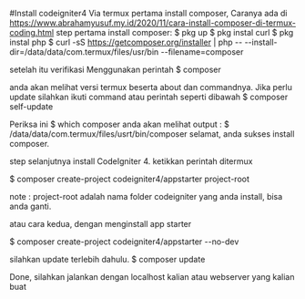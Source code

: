 #Install codeigniter4 Via termux
pertama install composer, Caranya ada di https://www.abrahamyusuf.my.id/2020/11/cara-install-composer-di-termux-coding.html
step pertama install composer:
 $ pkg up
 $ pkg instal curl
 $ pkg instal php
 $ curl -sS https://getcomposer.org/installer | php -- --install-dir=/data/data/com.termux/files/usr/bin --filename=composer
 
 setelah itu verifikasi
 Menggunakan perintah
 $ composer
 
 anda akan melihat versi termux beserta about dan commandnya.
 Jika perlu update silahkan ikuti command atau perintah seperti dibawah
 $ composer self-update
 
 Periksa ini
 $ which composer
 anda akan melihat output :
 $ /data/data/com.termux/files/usrt/bin/composer
 selamat, anda sukses install composer.
 
 step selanjutnya install CodeIgniter 4.
 ketikkan perintah ditermux
 
 $ composer create-project codeigniter4/appstarter project-root
 
 note : project-root adalah nama folder codeigniter yang anda install, bisa anda ganti.
 
 atau cara kedua, dengan menginstall app starter 
 
 $ composer create-project codeigniter4/appstarter --no-dev
 
 silahkan update terlebih dahulu.
  $ composer update
  
  Done, silahkan jalankan dengan localhost kalian atau webserver yang kalian buat

